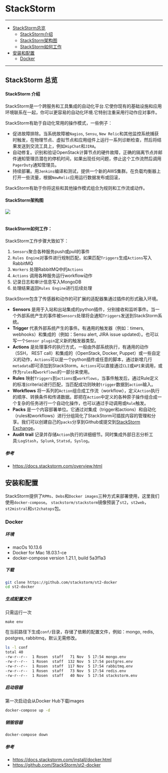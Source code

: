 # StackStorm

---

* [StackStorm总览](#StackStorm总览)
    * [StackStorm介绍](#StackStorm介绍)
    * [StackStorm架构图](#StackStorm架构图)
    * [StackStorm如何工作](#StackStorm如何工作)
* [安装和配置](#安装和配置)
    * [Docker](#Docker)

---


## StackStorm 总览

#### StackStorm 介绍

StackStorm是一个跨服务和工具集成的自动化平台.它使你现有的基础设施和应用环境联系在一起，你可以更容易的自动化环境.它特别注重采用行动作应对事件。

StackStorm有助于自动化常用的操作模式，一些例子：

- 促进故障排除。当系统故障被`Nagios`, `Sensu`, `New Relic`和其他监控系统捕获时触发，在物理节点、虚拟节点和应用组件上运行一系列诊断检查，然后将结果发送到交流工具上，例如`HipChat`和`JIRA`。
- 自动修复。识别和验证OpenStack计算节点的硬件故障，正确的隔离节点并邮件通知管理员潜在的停机时间，如果出现任何问题，停止这个工作流然后调用`PagerDuty`通知管理员。
- 持续部署。用`Jenkins`编译和测试，提供一个新的AWS集群。在负载均衡器上打开一些流量，根据`NewRelic`应用运行数据发布或回滚，

StackStorm有助于你将这些和其他操作模式组合为规则和工作流或动作。

#### StackStorm架构图

<div> <img src="../../assets/st2-architecture.svg" /> </div><br>


#### StackStorm如何工作：

StackStorm工作步骤大致如下：

1. `Sensors`聚合各种服务push或pull的事件
2. `Rules Engine`对事件进行规制匹配，如果匹配`Triggers`生成`Actions`写入RabbitMQ
3. `Workers` 处理RabbitMQ中的`Actions`
4. `Actions` 调用各种服务运行workflow动作
5. 记录日志和审计信息写入MongoDB
6. 处理结果返回`Rules Engine`进行后续处理


StackStorm包含了传感器和动作的可扩展的适配器集通过插件的形式融入环境。

- **Sensors** 是用于入站和出站集成的python插件，分别接收和监听事件。当一个外部系统产生的事件被`Sensors`处理将会通知`Triggers`发送到StackStorm系统。
- **Trigger** 代表外部系统产生的事件。有通用的触发器（例如：timers, webhooks）和集成的（例如：Sensu alert, JIRA issue updated）。也可以写一个`Sensor plugin`定义新的触发器类型。
- **Actions** 是处理事件的执行方式，一般由外部系统执行，有通用的动作（SSH， REST call）和集成的（OpenStack, Docker, Puppet）或一些自定义的动作，`Actions`可以是一个python插件或任意的脚本，通过新增几行`metadata`即可添加到StackStorm。`Actions`可以直接通过`CLI`或`API`来调用，或作为`rules`和`workflows`的一部分来使用。
- **Rules** 映射`Triggers`到`actions`或`workflows`，当事件触发后，通过Rule定义的标准(criteria)进行匹配，当匹配成功则映射`trigger`数据到`action`输入。
- **Workflows** 将一系列的`Action`组合成工作流（workflow），定义`Action`执行的顺序、转换条件和传递数据。即把在`Action`中定义的各种原子操作组合成一个复杂的任务进行一个自动化操作，也可以通过手动调用或`Rule`触发。
- **Packs** 是一个内容部署单位。它通过对集成（trigger和actions）和自动化（rules和workflows）进行分组简化了StackStorm可插拔内容的管理和分享。我们可以创建自己的`packs`分享到Github或提交到[StackStorm Exchange](https://exchange.stackstorm.org/)。
- **Audit trail** 记录并存储`Action`执行的详细细节。同时集成外部日志分析工具:`LogStash`，`Splunk`, `Statsd`，`Syslog`。

##### 参考

- https://docs.stackstorm.com/overview.html


## 安装和配置


StackStorm提供了`RPMs`、`Debs`和`Docker images`三种方式来部署使用，这里我们使用`docker-compose`。
`stackstorm/stackstorm`镜像预装了`st2`，`st2web`，`st2mistral`和`st2chatops`包。

### Docker

##### 环境

- macOs 10.13.6
- Docker for Mac 18.03.1-ce
- docker-compose version 1.21.1, build 5a3f1a3

##### 下载

```bash
git clone https://github.com/stackstorm/st2-docker
cd st2-docker
```

##### 生成配置文件
只需运行一次

```
make env
```

在当前路径下生成`conf/`目录，存储了依赖的配置文件，例如：mongo, redis, postgres, rabbitmq，默认无需修改。

```bash
ls -l conf
total 40
-rw-r--r--  1 Rosen  staff   71 Nov  5 17:54 mongo.env
-rw-r--r--  1 Rosen  staff  132 Nov  5 17:54 postgres.env
-rw-r--r--  1 Rosen  staff  117 Nov  5 17:54 rabbitmq.env
-rw-r--r--  1 Rosen  staff   73 Nov  5 17:54 redis.env
-rw-r--r--  1 Rosen  staff   40 Nov  5 17:54 stackstorm.env
```

##### 启动容器
第一次启动会从Docker Hub下载images

```bash
docker-compose up -d
```

##### 销毁容器

```bash
docker-compose down
```

##### 参考

- https://docs.stackstorm.com/install/docker.html
- https://github.com/StackStorm/st2-docker
